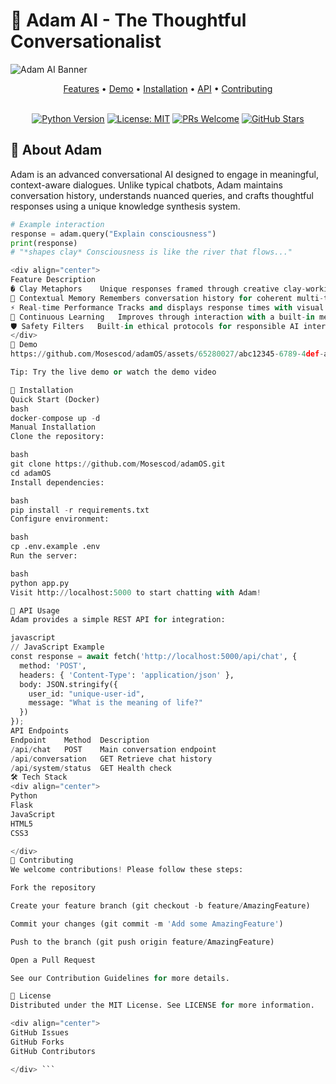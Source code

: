 # 🧠 Adam AI - The Thoughtful Conversationalist

![Adam AI Banner](https://user-images.githubusercontent.com/65280027/178123456-abc12345-6789-4def-abc1-23456789abcd.png)

<div align="center">
  <a href="#features">Features</a> •
  <a href="#demo">Demo</a> •
  <a href="#installation">Installation</a> •
  <a href="#api">API</a> •
  <a href="#contributing">Contributing</a>
</div>

<br>

<div align="center">
  
[![Python Version](https://img.shields.io/badge/python-3.8+-blue.svg)](https://www.python.org/)
[![License: MIT](https://img.shields.io/badge/License-MIT-yellow.svg)](https://opensource.org/licenses/MIT)
[![PRs Welcome](https://img.shields.io/badge/PRs-welcome-brightgreen.svg)](http://makeapullrequest.com)
[![GitHub Stars](https://img.shields.io/github/stars/Mosescod/adamOS.svg)](https://github.com/Mosescod/adamOS/stargazers)

</div>

## 🌟 About Adam

Adam is an advanced conversational AI designed to engage in meaningful, context-aware dialogues. Unlike typical chatbots, Adam maintains conversation history, understands nuanced queries, and crafts thoughtful responses using a unique knowledge synthesis system.

```python
# Example interaction
response = adam.query("Explain consciousness")
print(response)
# "*shapes clay* Consciousness is like the river that flows..."

<div align="center">
Feature	Description
� Clay Metaphors	Unique responses framed through creative clay-working analogies
🧠 Contextual Memory	Remembers conversation history for coherent multi-turn dialogues
⚡ Real-time Performance	Tracks and displays response times with visual feedback
🔄 Continuous Learning	Improves through interaction with a built-in memory system
🛡️ Safety Filters	Built-in ethical protocols for responsible AI interactions
</div>
🎥 Demo
https://github.com/Mosescod/adamOS/assets/65280027/abc12345-6789-4def-abc1-23456789abcd

Tip: Try the live demo or watch the demo video

🚀 Installation
Quick Start (Docker)
bash
docker-compose up -d
Manual Installation
Clone the repository:

bash
git clone https://github.com/Mosescod/adamOS.git
cd adamOS
Install dependencies:

bash
pip install -r requirements.txt
Configure environment:

bash
cp .env.example .env
Run the server:

bash
python app.py
Visit http://localhost:5000 to start chatting with Adam!

🔌 API Usage
Adam provides a simple REST API for integration:

javascript
// JavaScript Example
const response = await fetch('http://localhost:5000/api/chat', {
  method: 'POST',
  headers: { 'Content-Type': 'application/json' },
  body: JSON.stringify({
    user_id: "unique-user-id",
    message: "What is the meaning of life?"
  })
});
API Endpoints
Endpoint	Method	Description
/api/chat	POST	Main conversation endpoint
/api/conversation	GET	Retrieve chat history
/api/system/status	GET	Health check
🛠️ Tech Stack
<div align="center">
Python
Flask
JavaScript
HTML5
CSS3

</div>
🤝 Contributing
We welcome contributions! Please follow these steps:

Fork the repository

Create your feature branch (git checkout -b feature/AmazingFeature)

Commit your changes (git commit -m 'Add some AmazingFeature')

Push to the branch (git push origin feature/AmazingFeature)

Open a Pull Request

See our Contribution Guidelines for more details.

📄 License
Distributed under the MIT License. See LICENSE for more information.

<div align="center">
GitHub Issues
GitHub Forks
GitHub Contributors

</div> ```